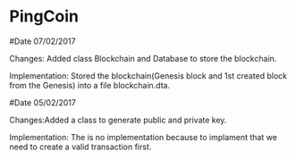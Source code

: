 # PingCoin

#Date 07/02/2017

Changes: Added class Blockchain and Database to store the blockchain.

Implementation: Stored the blockchain(Genesis block and 1st created block from the Genesis) into a file blockchain.dta.

#Date 05/02/2017

Changes:Added a class to generate public and private key.
  
Implementation: The is no implementation because to implament that we need to create a valid transaction first.
